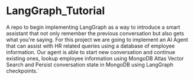 # LangGraph_Tutorial
A repo to begin implementing LangGraph as a way to introduce a smart assistant that not only remember the previous conversation but also gets what you're saying. For this project we are going to implement an AI Agent that can assist with HR related queries using a database of employee information. Our agent is able to start new conversation and continue existing ones, lookup employee information using MongoDB Atlas Vector Search and Persist conversation state in MongoDB using LangGraph checkpoints.`